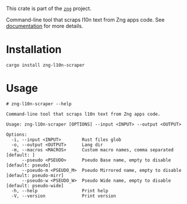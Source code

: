 <!--do doc --readme header-->
This crate is part of the [`zng`](https://github.com/zng-ui/zng) project.

Command-line tool that scraps l10n text from Zng apps code. See [documentation] for more details.

# Installation

```console
cargo install zng-l10n-scraper
```

# Usage

```console
# zng-l10n-scraper --help

Command-line tool that scraps l10n text from Zng apps code.

Usage: zng-l10n-scraper [OPTIONS] --input <INPUT> --output <OUTPUT>

Options:
  -i, --input <INPUT>        Rust files glob
  -o, --output <OUTPUT>      Lang dir
  -m, --macros <MACROS>      Custom macro names, comma separated [default: ]
      --pseudo <PSEUDO>      Pseudo Base name, empty to disable [default: pseudo]
      --pseudo-m <PSEUDO_M>  Pseudo Mirrored name, empty to disable [default: pseudo-mirr]
      --pseudo-w <PSEUDO_W>  Pseudo Wide name, empty to disable [default: pseudo-wide]    
  -h, --help                 Print help
  -V, --version              Print version

```

[documentation]: https://zng-ui.github.io/doc/zng/l10n/macro.l10n.html#scrap-template

<!--do doc --readme features-->
